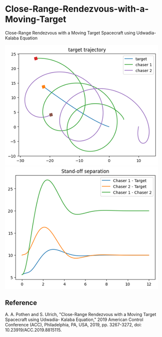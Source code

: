 # Close-Range-Rendezvous-with-a-Moving-Target
Close-Range Rendezvous with a Moving Target Spacecraft using Udwadia-Kalaba Equation

![alt Chaser and target trajectory](simulation.png)
![alt stand_off_separation](stand_off_separation.png)

## Reference
A. A. Pothen and S. Ulrich, "Close-Range Rendezvous with a Moving Target Spacecraft using Udwadia- Kalaba Equation," 2019 American Control Conference (ACC), Philadelphia, PA, USA, 2019, pp. 3267-3272, doi: 10.23919/ACC.2019.8815115.
